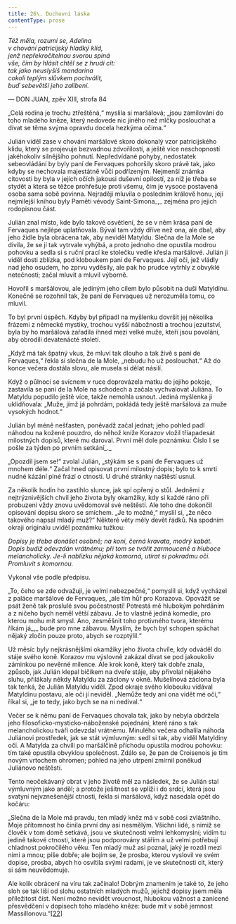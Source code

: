```yaml
---
title: 26\. Duchovní láska
contentType: prose
---
```


<section>

_Též měla, rozumí se, Adelina  
v chování patricijský hladký klid,  
jenž nepřekročitelnou svorou spíná  
vše, čím by hlásit chtěl se z hrudi cit:  
tak jako neuslyšíš mandarina  
cokoli teplým slůvkem pochválit,  
buď sebevětší jeho zalíbení._

— DON JUAN, zpěv XIII, strofa 84

„Celá rodina je trochu ztřeštěná,“ myslila si maršálová; „jsou zamilováni do toho mladého kněze, který nedovede nic jiného než mlčky poslouchat a dívat se těma svýma opravdu docela hezkýma očima.“

Julián viděl zase v chování maršálové skoro dokonalý vzor patricijského klidu, který se projevuje bezvadnou zdvořilostí, a ještě více neschopností jakéhokoliv silnějšího pohnutí. Nepředvídané pohyby, nedostatek sebeovládání by byly paní de Fervaques pohoršily skoro právě tak, jako kdyby se nechovala majestátně vůči podřízeným. Nejmenší známka citovosti by byla v jejích očích jakousi duševní opilostí, za niž je třeba se stydět a která se těžce prohřešuje proti všemu, čím je vysoce postavená osoba sama sobě povinna. Nejraději mluvila o posledním králově honu, její nejmilejší knihou byly Paměti vévody Saint-Simona_,_ zejména pro jejich rodopisnou část.

Julián znal místo, kde bylo takové osvětlení, že se v něm krása paní de Fervaques nejlépe uplatňovala. Býval tam vždy dříve než ona, ale dbal, aby jeho židle byla obrácena tak, aby neviděl Matyldu. Slečna de la Mole se divila, že se jí tak vytrvale vyhýbá, a proto jednoho dne opustila modrou pohovku a sedla si s ruční prací ke stolečku vedle křesla maršálové. Julián ji viděl dosti zblízka, pod kloboukem paní de Fervaques. Její oči, jež vládly nad jeho osudem, ho zprvu vyděsily, ale pak ho prudce vytrhly z obvyklé netečnosti; začal mluvit a mluvil výborně.

Hovořil s maršálovou, ale jediným jeho cílem bylo působit na duši Matyldinu. Konečně se rozohnil tak, že paní de Fervaques už nerozuměla tomu, co mluvil.

To byl první úspěch. Kdyby byl připadl na myšlenku dovršit jej několika frázemi z německé mystiky, trochou vyšší nábožnosti a trochou jezuitství, byla by ho maršálová zařadila ihned mezi velké muže, kteří jsou povoláni, aby obrodili devatenácté století.

„Když má tak špatný vkus, že mluví tak dlouho a tak živě s paní de Fervaques,“ řekla si slečna de la Mole, „nebudu ho už poslouchat.“ Až do konce večera dostála slovu, ale musela si dělat násilí.

Když o půlnoci se svícnem v ruce doprovázela matku do jejího pokoje, zastavila se paní de la Mole na schodech a začala vychvalovat Juliána. To Matyldu popudilo ještě více, takže nemohla usnout. Jediná myšlenka ji uklidňovala: „Muže, jímž já pohrdám, pokládá tedy ještě maršálová za muže vysokých hodnot.“

Julián byl méně nešťasten, poněvadž začal jednat; jeho pohled padl náhodou na kožené pouzdro, do něhož kníže Korazov vložil třiapadesát milostných dopisů, které mu daroval. První měl dole poznámku: Číslo I se pošle za týden po prvním setkání_._

„Opozdil jsem se!“ zvolal Julián, „stýkám se s paní de Fervaques už mnohem déle.“ Začal hned opisovat první milostný dopis; bylo to k smrti nudné kázání plné frází o ctnosti. U druhé stránky naštěstí usnul.

Za několik hodin ho zastihlo slunce, jak spí opřený o stůl. Jedněmi z nejtrýznivějších chvil jeho života byly okamžiky, kdy si každé ráno při probuzení vždy znovu uvědomoval své neštěstí. Ale toho dne dokončil opisování dopisu skoro se smíchem. „Je to možné,“ myslil si, „že něco takového napsal mladý muž?“ Některé věty měly devět řádků. Na spodním okraji originálu uviděl poznámku tužkou:

_Dopisy je třeba donášet osobně; na koni, černá kravata, modrý kabát. Dopis budiž odevzdán vrátnému; při tom se tvářit zarmouceně a hluboce melancholicky. Je-li nablízku nějaká komorná, utírat si pokradmu oči. Promluvit s komornou._

Vykonal vše podle předpisu.

„To, čeho se zde odvažuji, je velmi nebezpečné,“ pomyslil si, když vycházel z paláce maršálové de Fervaques, „ale tím hůř pro Korazova. Opovážit se psát ženě tak proslulé svou počestností! Potrestá mě hlubokým pohrdáním a z ničeho bych neměl větší zábavu. Je to vlastně jediná komedie, pro kterou mohu mít smysl. Ano, zesměšnit toho protivného tvora, kterému říkám já_,_ bude pro mne zábavou. Myslím, že bych byl schopen spáchat nějaký zločin pouze proto, abych se rozptýlil.“

Už měsíc byly nejkrásnějšími okamžiky jeho života chvíle, kdy odváděl do stáje svého koně. Korazov mu výslovně zakázal dívat se pod jakoukoliv záminkou po nevěrné milence. Ale krok koně, který tak dobře znala, způsob, jak Julián klepal bičíkem na dveře stáje, aby přivolal nějakého sluhu, přilákaly někdy Matyldu za záclony v okně. Mušelínová záclona byla tak tenká, že Julián Matyldu viděl. Zpod okraje svého klobouku vídával Matyldinu postavu, ale oči jí neviděl. „Nemůže tedy ani ona vidět mé oči,“ říkal si, „je to tedy, jako bych se na ni nedíval.“

Večer se k němu paní de Fervaques chovala tak, jako by nebyla obdržela jeho filosoficko-mysticko-náboženské pojednání, které ráno s tak melancholickou tváří odevzdal vrátnému. Minulého večera odhalila náhoda Juliánovi prostředek, jak se stát výmluvným: sedl si tak, aby viděl Matyldiny oči. A Matylda za chvíli po maršálčině příchodu opustila modrou pohovku: tím také opustila obvyklou společnost. Zdálo se, že pan de Croisenois je tím novým vrtochem ohromen; pohled na jeho utrpení zmírnil poněkud Juliánovo neštěstí.

Tento neočekávaný obrat v jeho životě měl za následek, že se Julián stal výmluvným jako anděl; a protože ješitnost se vplíží i do srdcí, která jsou svatyní nejvznešenější ctnosti, řekla si maršálová, když nasedala opět do kočáru:

„Slečna de la Mole má pravdu, ten mladý kněz má v sobě cosi zvláštního. Moje přítomnost ho činila první dny asi nesmělým. Všichni lidé, s nimiž se člověk v tom domě setkává, jsou ve skutečnosti velmi lehkomyslní; vidím tu jedině takové ctnosti, které jsou podporovány stářím a už velmi potřebují chladnost pokročilého věku. Ten mladý muž asi poznal, jaký je rozdíl mezi nimi a mnou; píše dobře; ale bojím se, že prosba, kterou vyslovil ve svém dopise, prosba, abych ho osvítila svými radami, je ve skutečnosti cit, který si sám neuvědomuje.

Ale kolik obrácení na víru tak začínalo! Dobrým znamením je také to, že jeho sloh se tak liší od slohu ostatních mladých mužů, jejichž dopisy jsem měla příležitost číst. Není možno nevidět vroucnost, hlubokou vážnost a zanícené přesvědčení v dopisech toho mladého kněze: bude mít v sobě jemnost Massillonovu.“[\[22\]](./resources/undefined)

</section>
